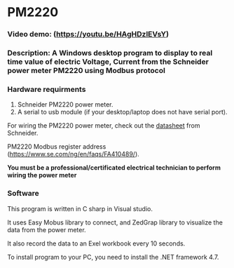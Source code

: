 # PM2220
### Video demo: (https://youtu.be/HAgHDzlEVsY)
### Description: A Windows desktop program to display to real time value of  electric Voltage, Current from the Schneider power meter PM2220 using Modbus protocol

### Hardware requirments
1. Schneider PM2220 power meter.
2. A serial to usb module (if your desktop/laptop does not have serial port).

For wiring the PM2220 power meter, check out the [datasheet](https://download.schneider-electric.com/files?p_enDocType=User+guide&p_File_Name=NHA2778902-08-EN.pdf&p_Doc_Ref=NHA2778902-01)
from Schneider.

PM2220 Modbus register address (https://www.se.com/ng/en/faqs/FA410489/).

**You must be a professional/certificated electrical technician to perform wiring the power meter**

### Software

This program is written in C sharp in Visual studio.

It uses Easy Mobus library to connect, and ZedGrap library to visualize the data from the power meter.

It also record the data to an Exel workbook every 10 seconds.

To install program to your PC, you need to install the .NET framework 4.7.
